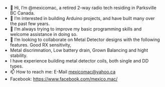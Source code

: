 - 👋 Hi, I’m @mexicomac, a retired 2-way radio tech residing in Parksville BC Canada.
- 👀 I’m interested in building Arduino projects, and have built many over the past few years.
- 🌱 I’m always trying to improve my basic programming skills and welcome assistance in doing so.
- 💞️ I’m looking to collaborate on Metal Detector designs with the following features. Good RX sensitivity,
- Metal discrimnation, Low battery drain, Grown Balancing and hight stability.
- I have experience building metal detector coils, both single and DD types.
- 📫 How to reach me: E-Mail mexicomac@yahoo.ca
- Facebook: https://www.facebook.com/mexico.mac/

<!---
mexicomac/mexicomac is a ✨ special ✨ repository because its `README.md` (this file) appears on your GitHub profile.
You can click the Preview link to take a look at your changes.
--->
